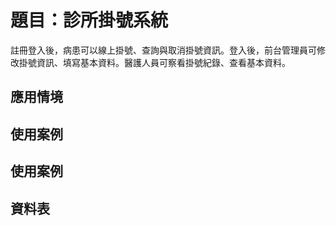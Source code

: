 # 題目：診所掛號系統
註冊登入後，病患可以線上掛號、查詢與取消掛號資訊。登入後，前台管理員可修改掛號資訊、填寫基本資料。醫護人員可察看掛號紀錄、查看基本資料。
## 應用情境
## 使用案例
## 使用案例
## 資料表
